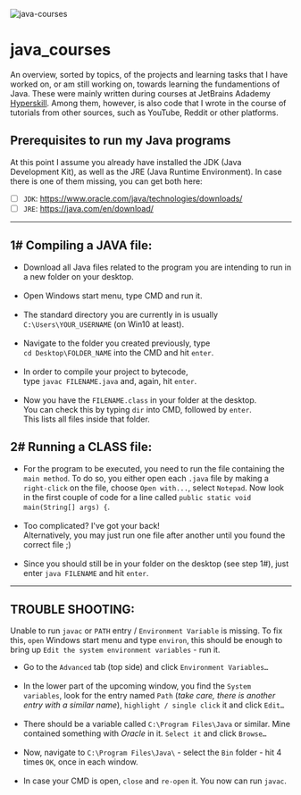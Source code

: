 ![java-courses](https://drive.google.com/uc?export=view&id=1Q99dsZ_IgwbMe5wQgZnSgfIPbXxQXwih)

# java_courses

An overview, sorted by topics, of the projects and learning tasks that I have
worked on, or am still working on, towards learning the fundamentions of Java.
These were mainly written during courses at JetBrains Adademy [Hyperskill](https://www.hyperskill.org).
Among them, however, is also code that I wrote in the course of tutorials from
other sources, such as YouTube, Reddit or other platforms.

## Prerequisites to run my Java programs

At this point I assume you already have installed the JDK
(Java Development Kit), as well as the JRE (Java Runtime Environment).
In case there is one of them missing, you can get both here:

- [ ] `JDK`: https://www.oracle.com/java/technologies/downloads/
- [ ] `JRE`: https://java.com/en/download/

---
## 1# Compiling a JAVA file:

-   Download all Java files related to the program you are intending to run in
a new folder on your desktop.
    <br/><br/>
-   Open Windows start menu, type CMD and run it.
    <br/><br/>
-   The standard directory you are currently in is usually<br/>
`C:\Users\YOUR_USERNAME` (on Win10 at least).
    <br/><br/>
-   Navigate to the folder you created previously, type<br/>
`cd Desktop\FOLDER_NAME` into the CMD and hit `enter`.
    <br/><br/>
-   In order to compile your project to bytecode,<br/>
type `javac FILENAME.java` and, again, hit `enter`.
    <br/><br/>
-   Now you have the `FILENAME.class` in your folder at the desktop.<br/>
You can check this by typing `dir` into CMD, followed by `enter`.<br/>
This lists all files inside that folder.

## 2# Running a CLASS file:
-   For the program to be executed, you need to run the file containing the
`main method`. To do so, you either open each `.java` file by  making a 
`right-click` on the file, choose `Open with...`, select `Notepad`.
 Now look in the first couple of code for a line called
`public static void main(String[] args) {`.
    <br/><br/>
- Too complicated? I've got your back!<br/>
Alternatively, you may just run one file after another until you found the
correct file ;)
  <br/><br/>
- Since you should still be in your folder on the desktop (see step 1#),
just enter `java FILENAME` and hit `enter`.
---
## TROUBLE SHOOTING:

Unable to run `javac` or `PATH` entry / `Environment Variable` is missing.
To fix this, `open` Windows start menu and type `environ`, this should be
enough to bring up `Edit the system environment variables` - run it.

-   Go to the `Advanced` tab (top side) and click `Environment Variables…`
    <br/><br/>
-   In the lower part of the upcoming window, you find the `System variables`,
look for the entry named `Path` (*take care, there is another entry with a similar name*),
`highlight / single click` it and click `Edit…`
    <br/><br/>
-   There should be a variable called `C:\Program Files\Java` or similar.
Mine contained something with *Oracle* in it. `Select it` and click `Browse…`
    <br/><br/>
-   Now, navigate to `C:\Program Files\Java\` - select the `Bin` folder -
hit 4 times `OK`, once  in each window.
    <br/><br/>
-   In case your CMD is open, `close` and `re-open` it. You now can run `javac`.